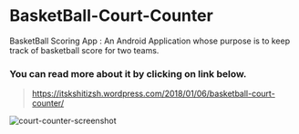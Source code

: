 # BasketBall-Court-Counter
BasketBall Scoring App : An Android Application whose purpose is to keep track of basketball score for two teams.
### You can read more about it by clicking on link below. 
> https://itskshitizsh.wordpress.com/2018/01/06/basketball-court-counter/

![court-counter-screenshot](https://user-images.githubusercontent.com/24860233/34641523-a922df9c-f32b-11e7-9908-45d6eb353331.png)
